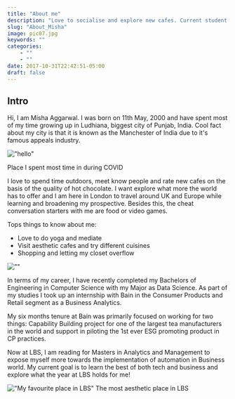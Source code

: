 ```yaml
---
title: "About me"
description: "Love to socialise and explore new cafes. Current student at LBS completing masters in Business and Analytics. Born and brought-up in India. A certified yoga instructor and an active practitioner. Looking forward to travel around Europe and explore different cultures and interest!"
slug: "About_Misha"
image: pic07.jpg
keywords: ""
categories: 
    - ""
    - ""
date: 2017-10-31T22:42:51-05:00
draft: false
---
```

## Intro

Hi, I am Misha Aggarwal. I was born on 11th May, 2000 and have spent most of my time growing up in Ludhiana, biggest city of Punjab, India. Cool fact about my city is that it is known as the Manchester of India due to it's famous appeals industry. 

!["hello"](https://www.parkgrandlancastergate.co.uk/blog/wp-content/uploads/2019/07/green-park.jpg)

Place I spent most time in during COVID

I love to spend time outdoors, meet know people and rate new cafes on the basis of the quality of hot chocolate. I want explore what more the world has to offer and I am here in London to travel around UK and Europe while learning and broadening my prospective. Besides this, the cheat conversation starters with me are food or video games. 

Tops things to know about me:
* Love to do yoga and mediate 
* Visit aesthetic cafes and try different cuisines
* Shopping and letting my closet overflow 

![""](https://theplan.it/awardsContest/2019/Education/3194/1_Thapar_Student_Residencies.jpg)

In terms of my career, I have recently completed my Bachelors of Engineering in Computer Science with my Major as Data Science. As part of my studies I took up an internship with Bain in the Consumer Products and Retail segment as a Business Analytics. 

My six months tenure at Bain was primarily focused on working for two things: Capability Building project for one of the largest tea manufacturers in the world and support in piloting the 1st ever ESG promoting product in CP practices.
 
Now at LBS, I am reading for Masters in Analytics and Management to expose myself more towards the implementation of automation in Business world. My current goal is to learn the best of both tech and business and explore what the year at LBS holds for me! 


!["My favourite place in LBS"](https://smapse.com/storage/2019/01/lbs-campus-2.jpg)
The most aesthetic place in LBS

